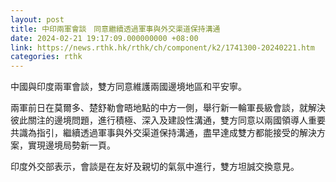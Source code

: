 ```yaml
---
layout: post
title: 中印兩軍會談　同意繼續透過軍事與外交渠道保持溝通
date: 2024-02-21 19:17:09.000000000 +08:00
link: https://news.rthk.hk/rthk/ch/component/k2/1741300-20240221.htm
categories: rthk
---
```


中國與印度兩軍會談，雙方同意維護兩國邊境地區和平安寧。

兩軍前日在莫爾多、楚舒勒會晤地點的中方一側，舉行新一輪軍長級會談，就解決彼此關注的邊境問題，進行積極、深入及建設性溝通，雙方同意以兩國領導人重要共識為指引，繼續透過軍事與外交渠道保持溝通，盡早達成雙方都能接受的解決方案，實現邊境局勢新一頁。

印度外交部表示，會談是在友好及親切的氣氛中進行，雙方坦誠交換意見。

